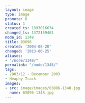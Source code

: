```yaml
---
layout: image
type: image
promote: 0
status: 1
created_ts: 1093016634
changed_ts: 1372159461
node_id: 1348
title: 03896
created: '2004-08-20'
changed: '2013-06-25'
aliases:
- "/node/1348/"
permalink: "/node/1348/"
tags:
- 2003/12 - December 2003
- Heaphy Track
images:
- src: image/images/03896-1348.jpg
  name: 03896-1348.jpg
---
```


